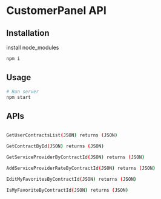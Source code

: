 # CustomerPanel API



## Installation

install node_modules

```bash
npm i
```

## Usage

```bash
# Run server
npm start

```

## APIs

```bash

GetUserContractsList(JSON) returns (JSON)

GetContractById(JSON) returns (JSON)

GetServiceProviderByContractId(JSON) returns (JSON)

AddServiceProviderRateByContractId(JSON) returns (JSON)

EditMyFavoritesByContractId(JSON) returns (JSON)

IsMyFavoriteByContractId(JSON) returns (JSON)


```

